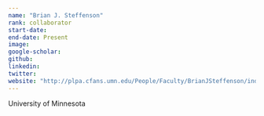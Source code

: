 ```yaml
---
name: "Brian J. Steffenson"
rank: collaborator
start-date: 
end-date: Present
image: 
google-scholar: 
github: 
linkedin: 
twitter: 
website: "http://plpa.cfans.umn.edu/People/Faculty/BrianJSteffenson/index.htm"
---
```


University of Minnesota